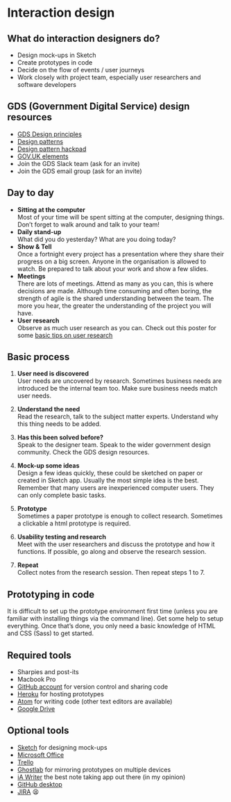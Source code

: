 # Interaction design

## What do interaction designers do?
- Design mock-ups in Sketch
- Create prototypes in code
- Decide on the flow of events / user journeys
- Work closely with project team, especially user researchers and software developers

## GDS (Government Digital Service) design resources
- [GDS Design principles](https://www.gov.uk/design-principles)
- [Design patterns](https://www.gov.uk/service-manual/user-centred-design/resources/patterns)
- [Design pattern hackpad](https://designpatterns.hackpad.com/)
- [GOV.UK elements](http://govuk-elements.herokuapp.com/)
- Join the GDS Slack team (ask for an invite)
- Join the GDS email group (ask for an invite)

## Day to day
- **Sitting at the computer**  
Most of your time will be spent sitting at the computer, designing things. Don’t forget to walk around and talk to your team!
- **Daily stand-up**  
What did you do yesterday? What are you doing today?
- **Show & Tell**  
Once a fortnight every project has a presentation where they share their progress on a big screen. Anyone in the organisation is allowed to watch. Be prepared to talk about your work and show a few slides.
- **Meetings**  
There are lots of meetings. Attend as many as you can, this is where decisions are made. Although time consuming and often boring, the strength of agile is the shared understanding between the team. The more you hear, the greater the understanding of the project you will have.
- **User research**  
Observe as much user research as you can. Check out this poster for some [basic tips on user research](https://github.com/soniaturcotte/govdesign/blob/b15460d2b002f713baaf19c39ca781825f70516b/Poster_UserResearchTips.pdf)

## Basic process
1. **User need is discovered**  
User needs are uncovered by research. Sometimes business needs are introduced be the internal team too. Make sure business needs match user needs.

2. **Understand the need**  
Read the research, talk to the subject matter experts. Understand why this thing needs to be added.

3. **Has this been solved before?**  
Speak to the designer team. Speak to the wider government design community. Check the GDS design resources.

4. **Mock-up some ideas**  
Design a few ideas quickly, these could be sketched on paper or created in Sketch app. Usually the most simple idea is the best. Remember that many users are inexperienced computer users. They can only complete basic tasks.

5. **Prototype**  
Sometimes a paper prototype is enough to collect research. Sometimes a clickable a html prototype is required.  

6. **Usability testing and research**  
Meet with the user researchers and discuss the prototype and how it functions. If possible, go along and observe the research session. 

7. **Repeat**  
Collect notes from the research session. Then repeat steps 1 to 7.

## Prototyping in code
It is difficult to set up the prototype environment first time (unless you are familiar with installing things via the command line). Get some help to setup everything. Once that’s done, you only need a basic knowledge of HTML and CSS (Sass) to get started.

## Required tools
- Sharpies and post-its
- Macbook Pro
- [GitHub account](https://github.com/) for version control and sharing code
- [Heroku](https://www.heroku.com/) for hosting prototypes
- [Atom](https://atom.io/) for writing code (other text editors are available)
- [Google Drive](https://www.google.com/drive/)

## Optional tools
- [Sketch](https://www.sketchapp.com/) for designing mock-ups
- [Microsoft Office](https://www.office.com/)
- [Trello](https://trello.com/)
- [Ghostlab](https://www.vanamco.com/ghostlab/) for mirroring prototypes on multiple devices
- [iA Writer](https://ia.net/writer) the best note taking app out there (in my opinion)
- [GitHub desktop](https://desktop.github.com/)
- [JIRA](https://www.atlassian.com/software/jira) 😫
